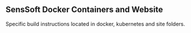 SensSoft Docker Containers and Website
--------------------------------------

Specific build instructions located in docker, kubernetes and site folders.

